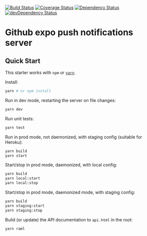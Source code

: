 [![Build Status](https://travis-ci.org/charjac/github-expo-push-server.svg?branch=staging)](https://travis-ci.org/charjac/github-expo-push-server)
[![Coverage Status](https://coveralls.io/repos/github/charjac/github-expo-push-server/badge.svg?branch=staging)](https://coveralls.io/github/charjac/github-expo-push-server?branch=master)
[![Dependency Status](https://david-dm.org/charjac/github-expo-push-server.svg)](https://david-dm.org/charjac/github-expo-push-server) [![devDependency Status](https://david-dm.org/charjac/github-expo-push-server/dev-status.svg)](https://david-dm.org/charjac/github-expo-push-server#info=devDependencies)

# Github expo push notifications server

## Quick Start

This starter works with `npm` or [`yarn`](http://yarnpkg.com).

Install:

```sh
yarn # or npm install
```

Run in dev mode, restarting the server on file changes:

```sh
yarn dev
```

Run unit tests:

```sh
yarn test
```

Run in prod mode, not daemonized, with staging config (suitable for Heroku):

```sh
yarn build
yarn start
```

Start/stop in prod mode, daemonized, with local config:

```sh
yarn build
yarn local:start
yarn local:stop
```

Start/stop in prod mode, daemonized mode, with staging config:

```sh
yarn build
yarn staging:start
yarn staging:stop
```

Build (or update) the API documentation to `api.html` in the root:

```sh
yarn raml
```

